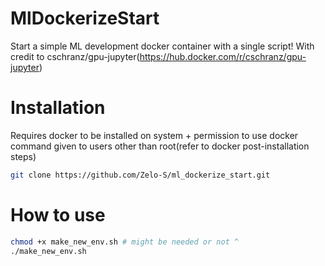 # MlDockerizeStart
Start a simple ML development docker container with a single script!
With credit to cschranz/gpu-jupyter(https://hub.docker.com/r/cschranz/gpu-jupyter)

# Installation
Requires docker to be installed on system + permission to use docker command given to users other than root(refer to docker post-installation steps)
```bash
git clone https://github.com/Zelo-S/ml_dockerize_start.git
```

# How to use
```bash
chmod +x make_new_env.sh # might be needed or not ^
./make_new_env.sh
```

